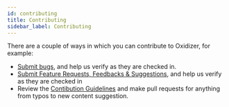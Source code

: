 ```yaml
---
id: contributing
title: Contributing
sidebar_label: Contributing
---
```


There are a couple of ways in which you can contribute to Oxidizer, for example:

- [Submit bugs](https://github.com/dr5hn/countries-states-cities-database/issues), and help us verify as they are checked in.
- [Submit Feature Requests, Feedbacks & Suggestions](https://github.com/dr5hn/countries-states-cities-database/discussions), and help us verify as they are checked in
- Review the [Contibution Guidelines](https://github.com/dr5hn/countries-states-cities-database/blob/master/.github/CONTRIBUTING.md) and make pull requests for anything from typos to new content suggestion.
